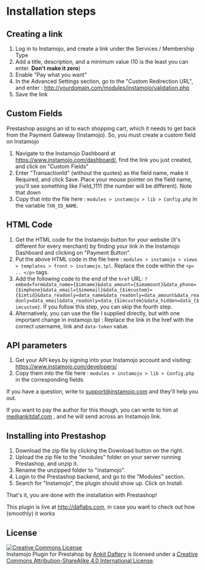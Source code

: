 Installation steps
===================


Creating a link
---------------

1. Log in to Instamojo, and create a link under the Services / Membership Type
2. Add a title, description, and a minimum value (10 is the least you can enter. **Don't make it zero**)
3. Enable "Pay what you want"
4. In the Advanced Settings section, go to the "Custom Redirection URL", and enter : http://yourdomain.com/modules/instamojo/validation.php
5. Save the link


Custom Fields
--------------

Prestashop assigns an id to each shopping cart, which it needs to get back from the Payment Gateway (Instamojo). So, you must create a custom field on Instamojo

1. Navigate to the Instamojo Dashboard at https://www.instamojo.com/dashboard/, find the link you just created, and click on "Custom Fields"
2. Enter "TransactionId" (without the quotes) as the field name, make it Required, and click Save. Place your mouse pointer on the field name, you'll see something like Field_1111 (the number will be different). Note that down
3. Copy that into the file here : `modules > instamojo > lib > Config.php` in the variable `TXN_ID_NAME`.


HTML Code
---------

1. Get the HTML code for the Instamojo button for your website (it's different for every merchant) by finding your link in the Instamojo Dashboard and clicking on "Payment Button".
2. Put the above HTML code in the file here : `modules > instamojo > views > templates > front > instamojo.tpl`. Replace the code within the `<p> .. </p>` tags. 
3. Add the following code to the end of the `href` URL: `?embed=form&data_name={$imname}&data_amount={$imamount}&data_phone={$imphone}&data_email={$imemail}&data_{$imcustom}={$imtid}&data_readonly=data_name&data_readonly=data_amount&data_readonly=data_email&data_readonly=data_{$imcustom}&data_hidden=data_{$imcustom}`. If you follow this step, you can skip the fourth step.
4. Alternatively, you can use the file I supplied directly, but with one important change in instamojo.tpl : Replace the link in the href with the correct username, link and `data-token` value.


API parameters
---------------

1. Get your API keys by signing into your Instamojo account and visiting: https://www.instamojo.com/developers/
2. Copy them into the file here : `modules > instamojo > lib > Config.php` in the corresponding fields


If you have a question, write to support@instamojo.com and they'll help you out.

If you want to pay the author for this though, you can write to him at me@ankitdaf.com , and he will send across an Instamojo link.


Installing into Prestashop
---------------------------

1. Download the zip file by clicking the Download button on the right.
2. Upload the zip file to the "modules" folder on your server running Prestashop, and unzip it.
3. Rename the unzipped folder to "instamojo".
4. Login to the Prestashop backend, and go to the "Modules" section.
5. Search for "Instamojo", the plugin should show up. Click on Install.

That's it, you are done with the installation with Prestashop!

This plugin is live at http://daflabs.com, in case you want to check out how (smoothly) it works


License
--------

<a rel="license" href="http://creativecommons.org/licenses/by-sa/4.0/"><img alt="Creative Commons License" style="border-width:0" src="https://i.creativecommons.org/l/by-sa/4.0/88x31.png" /></a><br /><span xmlns:dct="http://purl.org/dc/terms/" property="dct:title">Instamojo Plugin for Prestahop</span> by <a xmlns:cc="http://creativecommons.org/ns#" href="http://ankitdaf.com" property="cc:attributionName" rel="cc:attributionURL">Ankit Daftery</a> is licensed under a <a rel="license" href="http://creativecommons.org/licenses/by-sa/4.0/">Creative Commons Attribution-ShareAlike 4.0 International License</a>.
